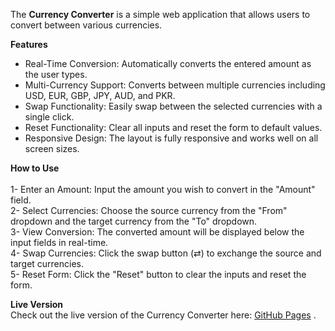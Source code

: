 The **Currency Converter** is a simple web application that allows users to convert between various currencies.

**Features**
- Real-Time Conversion: Automatically converts the entered amount as the user types.
- Multi-Currency Support: Converts between multiple currencies including USD, EUR, GBP, JPY, AUD, and PKR.
- Swap Functionality: Easily swap between the selected currencies with a single click.
- Reset Functionality: Clear all inputs and reset the form to default values.
- Responsive Design: The layout is fully responsive and works well on all screen sizes.

**How to Use**<br><br>
1- Enter an Amount: Input the amount you wish to convert in the "Amount" field.<br>
2- Select Currencies: Choose the source currency from the "From" dropdown and the target currency from the "To" dropdown.<br>
3- View Conversion: The converted amount will be displayed below the input fields in real-time.<br>
4- Swap Currencies: Click the swap button (⇄) to exchange the source and target currencies.<br>
5- Reset Form: Click the "Reset" button to clear the inputs and reset the form.<br>

**Live Version**<br>
Check out the live version of the Currency Converter here: [GitHub Pages](https://samiawajid7.github.io/Currency-Converter/)
.
